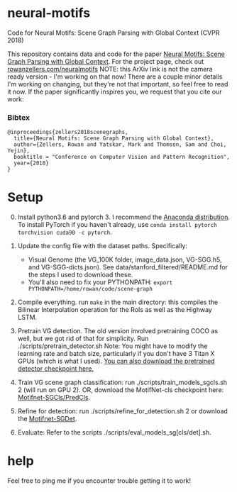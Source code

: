 # neural-motifs
Code for Neural Motifs: Scene Graph Parsing with Global Context (CVPR 2018)

This repository contains data and code for the paper [Neural Motifs: Scene Graph Parsing with Global Context](https://arxiv.org/abs/1711.06640v1). For the project page, check out [rowanzellers.com/neuralmotifs](https://rowanzellers.com/neuralmotifs) NOTE: this ArXiv link is not the camera ready version - I'm working on that now! There are a couple minor details I'm working on changing, but they're not that important, so feel free to read it now. If the paper significantly inspires you, we request that you cite our work:

### Bibtex

```
@inproceedings{zellers2018scenegraphs,
  title={Neural Motifs: Scene Graph Parsing with Global Context},
  author={Zellers, Rowan and Yatskar, Mark and Thomson, Sam and Choi, Yejin},
  booktitle = "Conference on Computer Vision and Pattern Recognition",  
  year={2018}
}
```
# Setup


0. Install python3.6 and pytorch 3. I recommend the [Anaconda distribution](https://repo.continuum.io/archive/). To install PyTorch if you haven't already, use
 ```conda install pytorch torchvision cuda90 -c pytorch```.
1. Update the config file with the dataset paths. Specifically:
    - Visual Genome (the VG_100K folder, image_data.json, VG-SGG.h5, and VG-SGG-dicts.json). See data/stanford_filtered/README.md for the steps I used to download these.
    - You'll also need to fix your PYTHONPATH: ```export PYTHONPATH=/home/rowan/code/scene-graph``` 

2. Compile everything. run ```make``` in the main directory: this compiles the Bilinear Interpolation operation for the RoIs as well as the Highway LSTM.

3. Pretrain VG detection. The old version involved pretraining COCO as well, but we got rid of that for simplicity. Run ./scripts/pretrain_detector.sh
Note: You might have to modify the learning rate and batch size, particularly if you don't have 3 Titan X GPUs (which is what I used). [You can also download the pretrained detector checkpoint here.](https://drive.google.com/open?id=11zKRr2OF5oclFL47kjFYBOxScotQzArX)

4. Train VG scene graph classification: run ./scripts/train_models_sgcls.sh 2 (will run on GPU 2). OR, download the MotifNet-cls checkpoint here: [Motifnet-SGCls/PredCls](https://drive.google.com/open?id=12qziGKYjFD3LAnoy4zDT3bcg5QLC0qN6).
5. Refine for detection: run ./scripts/refine_for_detection.sh 2 or download the [Motifnet-SGDet](https://drive.google.com/open?id=1thd_5uSamJQaXAPVGVOUZGAOfGCYZYmb).
6. Evaluate: Refer to the scripts ./scripts/eval_models_sg[cls/det].sh.

# help

Feel free to ping me if you encounter trouble getting it to work!
